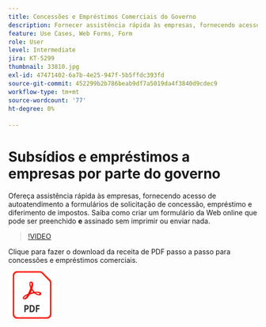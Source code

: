 ```yaml
---
title: Concessões e Empréstimos Comerciais do Governo
description: Fornecer assistência rápida às empresas, fornecendo acesso de autoatendimento a formulários de solicitação de concessão, empréstimo e diferimento de impostos
feature: Use Cases, Web Forms, Form
role: User
level: Intermediate
jira: KT-5299
thumbnail: 33810.jpg
exl-id: 47471402-6a7b-4e25-947f-5b5ffdc393fd
source-git-commit: 452299b2b786beab9df7a5019da4f3840d9cdec9
workflow-type: tm+mt
source-wordcount: '77'
ht-degree: 0%

---
```


# Subsídios e empréstimos a empresas por parte do governo

Ofereça assistência rápida às empresas, fornecendo acesso de autoatendimento a formulários de solicitação de concessão, empréstimo e diferimento de impostos. Saiba como criar um formulário da Web online que pode ser preenchido **e** assinado sem imprimir ou enviar nada.

>[!VIDEO](https://video.tv.adobe.com/v/33810?quality=12&learn=on&hidetitle=true)

Clique para fazer o download da receita de PDF passo a passo para concessões e empréstimos comerciais.

[![Baixar receita PDF](../assets/acrobat_PDF_96.png)](../assets/UseCaseRecipe-EN-CreatingWebForms.pdf)
